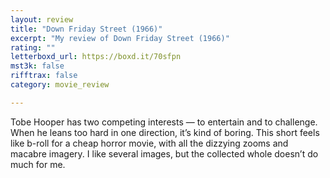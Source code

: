 ```yaml
---
layout: review
title: "Down Friday Street (1966)"
excerpt: "My review of Down Friday Street (1966)"
rating: ""
letterboxd_url: https://boxd.it/70sfpn
mst3k: false
rifftrax: false
category: movie_review

---
```


Tobe Hooper has two competing interests — to entertain and to challenge. When he leans too hard in one direction, it’s kind of boring. This short feels like b-roll for a cheap horror movie, with all the dizzying zooms and macabre imagery. I like several images, but the collected whole doesn’t do much for me.